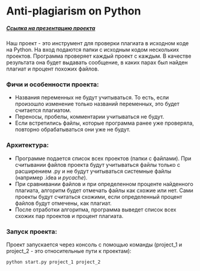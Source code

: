 # Anti-plagiarism on Python
##### [Ссылка на презентацию проекта](https://docs.google.com/presentation/d/1pwM77KrHbaE-vN94Jh-8vWR_oQB6jHfMTrfVR9SoYE4/edit#slide=id.p)

Наш проект - это инструмент для проверки плагиата в исходном коде на Python. На вход подаются папки с исходным кодом нескольких проектов. Программа проверяет каждый проект с каждым. В качестве результата она будет выдавать сообщение,  в каких парах был найден плагиат и процент похожих файлов. 


### Фичи и особенности проекта:

* Названия переменных не будут учитываться. То есть, если произошло изменение только названий переменных, это будет считается плагиатом.
* Переносы, пробелы, комментарии учитываться не будут.
* Если встретились файлы, которые программа ранее уже проверяла, повторно обрабатываться они уже не будут.

### Архитектура:

* Программе подается список всех проектов (папки с файлами). При считывании файлов проекта будут учитываться файлы только с расширением .py и не будут учитываться системные файлы (например .idea и _pycache_).
* При сравнивании файлов и при определенном проценте найденного плагиата, алгоритм будет отмечать файлы как схожие или нет. Сами проекты будут считаться схожими, если определенный процент файлов будут отмечены, как  плагиат.
* После отработки алгоритма, программа выведет список всех схожих пар проектов и процент плагиата.

### Запуск проекта:

Проект запускается через консоль с помощью команды (project_1 и project_2 - это относительные пути к проектам): 
```
python start.py project_1 project_2
``` 

